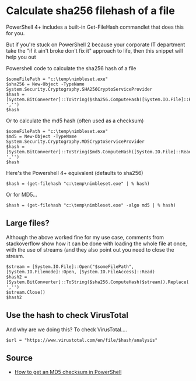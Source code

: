 # Calculate sha256 filehash of a file

PowerShell 4+ includes a built-in Get-FileHash commandlet that does this for you.

But if you're stuck on PowerShell 2 because your corporate IT department take the "if it ain't broke don't fix it" approach to life, then this snippet will help you out


Powershell code to calculate the sha256 hash of a file


	$someFilePath = "c:\temp\nimbleset.exe"
    $sha256 = New-Object -TypeName System.Security.Cryptography.SHA256CryptoServiceProvider
    $hash = [System.BitConverter]::ToString($sha256.ComputeHash([System.IO.File]::ReadAllBytes($someFilePath))).Replace('-','')
    $hash


Or to calculate the md5 hash (often used as a checksum)


	$someFilePath = "c:\temp\nimbleset.exe"
	$md5 = New-Object -TypeName System.Security.Cryptography.MD5CryptoServiceProvider
	$hash = [System.BitConverter]::ToString($md5.ComputeHash([System.IO.File]::ReadAllBytes($someFilePath))).Replace('-','')
	$hash


Here's the Powershell 4+ equivalent (defaults to sha256)

	$hash = (get-filehash "c:\temp\nimbleset.exe" | % hash)

Or for MD5...

	$hash = (get-filehash "c:\temp\nimbleset.exe" -algo md5 | % hash)



## Large files?

Although the above worked fine for my use case, comments from stackoverflow show how it can be done with loading the whole file at once, with the use of streams (and they also point out you need to close the stream.


	$stream = [System.IO.File]::Open("$someFilePath",[System.IO.Filemode]::Open, [System.IO.FileAccess]::Read)
	$hash2 = [System.BitConverter]::ToString($sha256.ComputeHash($stream)).Replace('-','')
	$stream.Close()
	$hash2


## Use the hash to check VirusTotal

And why are we doing this? To check VirusTotal....


	$url = "https://www.virustotal.com/en/file/$hash/analysis"



## Source

 * [How to get an MD5 checksum in PowerShell](http://stackoverflow.com/questions/10521061/how-to-get-an-md5-checksum-in-powershell)